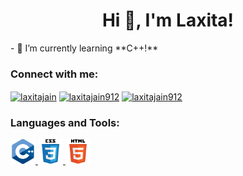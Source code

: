 <h1 align="center">Hi 👋, I'm Laxita!</h1>
- 🌱 I’m currently learning **C++!**

<h3 align="left">Connect with me:</h3>
<p align="left">
<a href="https://linkedin.com/in/laxitajain" target="blank"><img align="center" src="https://raw.githubusercontent.com/rahuldkjain/github-profile-readme-generator/master/src/images/icons/Social/linked-in-alt.svg" alt="laxitajain" height="30" width="40" /></a>
<a href="https://www.codechef.com/users/laxitajain912" target="blank"><img align="center" src="https://cdn.jsdelivr.net/npm/simple-icons@3.1.0/icons/codechef.svg" alt="laxitajain912" height="30" width="40" /></a>
<a href="https://www.hackerrank.com/laxitajain912" target="blank"><img align="center" src="https://raw.githubusercontent.com/rahuldkjain/github-profile-readme-generator/master/src/images/icons/Social/hackerrank.svg" alt="laxitajain912" height="30" width="40" /></a>
</p>

<h3 align="left">Languages and Tools:</h3>
<p align="left"> <a href="https://www.w3schools.com/cpp/" target="_blank" rel="noreferrer"> <img src="https://raw.githubusercontent.com/devicons/devicon/master/icons/cplusplus/cplusplus-original.svg" alt="cplusplus" width="40" height="40"/> </a> <a href="https://www.w3schools.com/css/" target="_blank" rel="noreferrer"> <img src="https://raw.githubusercontent.com/devicons/devicon/master/icons/css3/css3-original-wordmark.svg" alt="css3" width="40" height="40"/> </a> <a href="https://www.w3.org/html/" target="_blank" rel="noreferrer"> <img src="https://raw.githubusercontent.com/devicons/devicon/master/icons/html5/html5-original-wordmark.svg" alt="html5" width="40" height="40"/> </a> </p>


